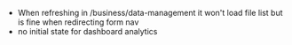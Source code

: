 

- When refreshing in /business/data-management it won't load file list but is fine when redirecting form nav
- no initial state for dashboard analytics
